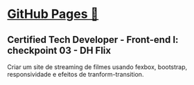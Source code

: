 # [GitHub Pages 🔗](https://fmtoniolo.github.io/ctd-frontend01-checkpoint03/)
## Certified Tech Developer - Front-end I: checkpoint 03 - DH Flix

Criar um site de streaming de filmes usando fexbox, bootstrap, responsividade e efeitos de tranform-transition.
